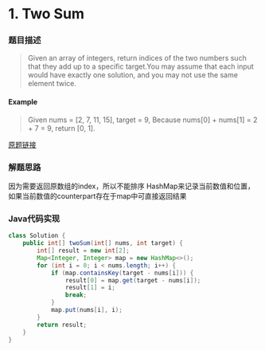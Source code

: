 # 1. Two Sum
### 题目描述

> Given an array of integers, return indices of the two numbers such that they add up to a specific target.You may assume that each input would have exactly one solution, and you may not use the same element twice.

#### Example
> Given nums = [2, 7, 11, 15], target = 9,
Because nums[0] + nums[1] = 2 + 7 = 9,
return [0, 1]. 

[原题链接](https://leetcode.com/problems/two-sum/description/)

### 解题思路
因为需要返回原数组的index，所以不能排序
HashMap来记录当前数值和位置，如果当前数值的counterpart存在于map中可直接返回结果
###  Java代码实现

``` java
class Solution {
    public int[] twoSum(int[] nums, int target) {
        int[] result = new int[2];
        Map<Integer, Integer> map = new HashMap<>();
        for (int i = 0; i < nums.length; i++) {
            if (map.containsKey(target - nums[i])) {
                result[0] = map.get(target - nums[i]);
                result[1] = i;
                break;
            } 
            map.put(nums[i], i);
        }
        return result;
    }
}
```